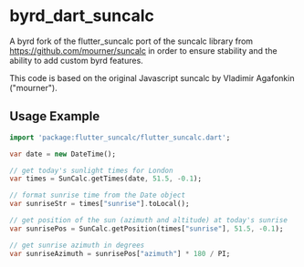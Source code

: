 # byrd_dart_suncalc

A byrd fork of the flutter_suncalc port of the suncalc library from https://github.com/mourner/suncalc in order to ensure stability and the ability to add custom byrd features.

This code is based on the original Javascript suncalc by Vladimir Agafonkin ("mourner").

## Usage Example

```dart
import 'package:flutter_suncalc/flutter_suncalc.dart';

var date = new DateTime();

// get today's sunlight times for London
var times = SunCalc.getTimes(date, 51.5, -0.1);

// format sunrise time from the Date object
var sunriseStr = times["sunrise"].toLocal();

// get position of the sun (azimuth and altitude) at today's sunrise
var sunrisePos = SunCalc.getPosition(times["sunrise"], 51.5, -0.1);

// get sunrise azimuth in degrees
var sunriseAzimuth = sunrisePos["azimuth"] * 180 / PI;
```
